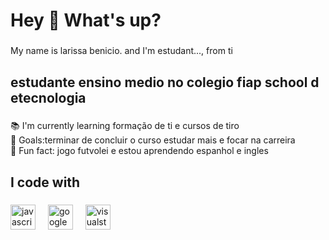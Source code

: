 <h1 align="left">Hey 👋 What's up?</h1>

###

<p align="left">My name is larissa benicio. and I'm estudant..., from ti</p>

###

<h2 align="left">estudante ensino medio no colegio fiap school d etecnologia</h2>

###

<p align="left">📚 I'm currently learning formação de ti e cursos de tiro<br>🎯 Goals:terminar de concluir o curso estudar mais e focar na carreira <br>🎲 Fun fact: jogo futvolei e estou aprendendo espanhol e ingles</p>

###

<h2 align="left">I code with</h2>

###

<div align="left">
  <img src="https://cdn.jsdelivr.net/gh/devicons/devicon/icons/javascript/javascript-original.svg" height="40" alt="javascript logo"  />
  <img width="12" />
  <img src="https://cdn.jsdelivr.net/gh/devicons/devicon/icons/google/google-original.svg" height="40" alt="google logo"  />
  <img width="12" />
  <img src="https://cdn.jsdelivr.net/gh/devicons/devicon/icons/visualstudio/visualstudio-plain.svg" height="40" alt="visualstudio logo"  />
</div>

###

